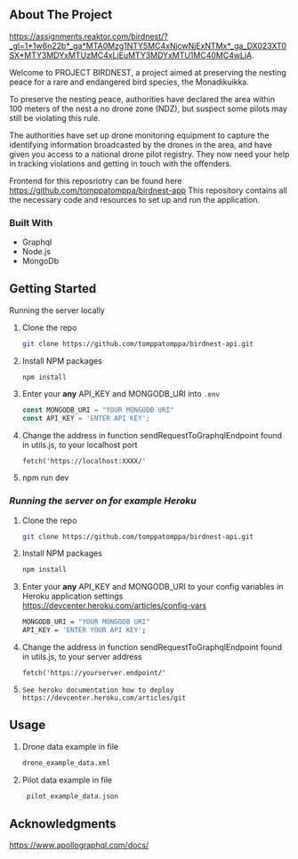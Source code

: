 # 



<!-- ABOUT THE PROJECT -->
## About The Project

https://assignments.reaktor.com/birdnest/?_gl=1*1w6n22b*_ga*MTA0Mzg1NTY5MC4xNjcwNjExNTMx*_ga_DX023XT0SX*MTY3MDYxMTUzMC4xLjEuMTY3MDYxMTU1MC40MC4wLjA.

Welcome to PROJECT BIRDNEST, a project aimed at preserving the nesting peace for a rare and endangered bird species, the Monadikuikka.

To preserve the nesting peace, authorities have declared the area within 100 meters of the nest a no drone zone (NDZ), but suspect some pilots may still be violating this rule.

The authorities have set up drone monitoring equipment to capture the identifying information broadcasted by the drones in the area, and have given you access to a national drone pilot registry. They now need your help in tracking violations and getting in touch with the offenders.

Frontend for this reposriotry can be found here https://github.com/tomppatomppa/birdnest-app
This repository contains all the necessary code and resources to set up and run the application.



### Built With


* Graphql
* Node.js
* MongoDb



<!-- GETTING STARTED -->
## Getting Started
Running the server locally

1. Clone the repo
   ```sh
   git clone https://github.com/tomppatomppa/birdnest-api.git
   ```
2. Install NPM packages
   ```sh
   npm install
   ```
4. Enter your <strong>any</strong> API_KEY and MONGODB_URI into `.env`
   ```js
   const MONGODB_URI = "YOUR MONGODB URI"
   const API_KEY = 'ENTER API KEY';
   ```
5. Change the address in function sendRequestToGraphqlEndpoint found in utils.js, to your localhost port 
   ```
   fetch('https://localhost:XXXX/'
   ```
6. npm run dev



### _Running the server on for example Heroku_


1. Clone the repo
   ```sh
   git clone https://github.com/tomppatomppa/birdnest-api.git
   ```
2. Install NPM packages
   ```sh
   npm install
   ```
4. Enter your <strong>any</strong> API_KEY and MONGODB_URI to your config variables in Heroku application settings https://devcenter.heroku.com/articles/config-vars
   ```sh
   MONGODB_URI = "YOUR MONGODB URI"
   API_KEY = 'ENTER YOUR API KEY';
   ```
5. Change the address in function sendRequestToGraphqlEndpoint found in utils.js, to your server address 
   ```
   fetch('https://yourserver.endpoint/'
   ```
6. ```See heroku documentation how to deploy https://devcenter.heroku.com/articles/git ```



<!-- USAGE EXAMPLES -->
## Usage


1. Drone data example in file 
   ```sh
   drone_example_data.xml
   ```
2. Pilot data example in file
   ```sh
    pilot_example_data.json
   ```



<!-- ACKNOWLEDGMENTS -->
## Acknowledgments

https://www.apollographql.com/docs/

